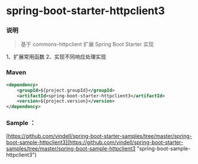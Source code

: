 # spring-boot-starter-httpclient3


### 说明

 > 基于 commons-httpclient 扩展  Spring Boot Starter 实现

1、扩展常用函数
2、实现不同响应处理实现

### Maven

``` xml
<dependency>
	<groupId>${project.groupId}</groupId>
	<artifactId>spring-boot-starter-httpclient3</artifactId>
	<version>${project.version}</version>
</dependency>
```

### Sample ：  

[https://github.com/vindell/spring-boot-starter-samples/tree/master/spring-boot-sample-httpclient3](https://github.com/vindell/spring-boot-starter-samples/tree/master/spring-boot-sample-httpclient3 "spring-boot-sample-httpclient3")
